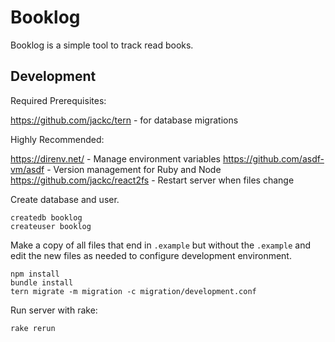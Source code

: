 # Booklog

Booklog is a simple tool to track read books.

## Development

Required Prerequisites:

https://github.com/jackc/tern - for database migrations

Highly Recommended:

https://direnv.net/ - Manage environment variables
https://github.com/asdf-vm/asdf - Version management for Ruby and Node
https://github.com/jackc/react2fs - Restart server when files change

Create database and user.

```
createdb booklog
createuser booklog
```

Make a copy of all files that end in `.example` but without the `.example` and edit the new files as needed to configure development environment.

```
npm install
bundle install
tern migrate -m migration -c migration/development.conf
```

Run server with rake:

```
rake rerun
```
